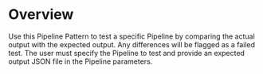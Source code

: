 # Overview

Use this Pipeline Pattern to test a specific Pipeline by comparing the actual output with the expected output. Any differences will be flagged as a failed test. The user must specify the Pipeline to test and provide an expected output JSON file in the Pipeline parameters.



